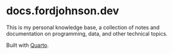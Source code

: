# docs.fordjohnson.dev

This is my personal knowledge base, a collection of notes and documentation on programming, data, and other technical topics.

Built with [Quarto](https://quarto.org).

